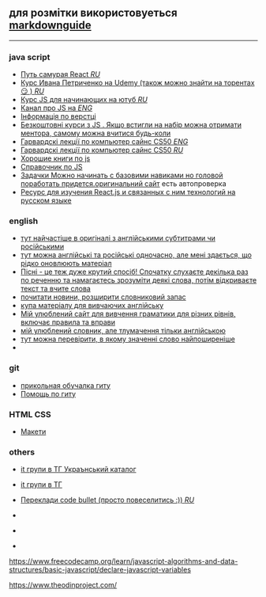 
## для розмітки використовуеться [markdownguide](https://www.markdownguide.org/basic-syntax/)

----
### java script
- [ Путь самурая React _RU_ ](https://www.youtube.com/playlist?list=PLcvhF2Wqh7DNVy1OCUpG3i5lyxyBWhGZ8)
- [Курс Ивана Петриченко на Udemy (також можно знайти на торентах😏 ) _RU_](https://www.udemy.com/course/javascript_full/)
- [Курс JS для начинающих на ютуб _RU_](https://www.youtube.com/watch?v=CxgOKJh4zWE&list=PPSV)
- [Канал про JS на _ENG_](https://www.youtube.com/c/funfunfunction)
- [Інформація по верстці ](https://www.youtube.com/results?search_query=%D1%84%D1%80%D0%B8%D0%BB%D0%B0%D0%BD%D1%81%D0%B5%D1%80+%D0%BF%D0%BE+%D0%B6%D0%B8%D0%B7%D0%BD%D0%B8)
- [Безкоштовні курси з JS . Якщо встигли на набір можна отримати ментора, самому можна вчитися будь-коли](https://rs.school/index.html)
- [Гарвардскі лекції по компьютер сайнс CS50  _ENG_](https://www.youtube.com/c/cs50)
- [Гарвардскі лекції по компьютер сайнс CS50  _RU_](https://www.youtube.com/playlist?list=PLBDddbuD95vrPbpya6GbxP3zQ9sM2O-FV)
- [Хорошие книги по js](https://github.com/azat-io/you-dont-know-js-ru)
- [Справочник по JS](http://xn--80adth0aefm3i.xn--j1amh/%D0%BC%D0%B5%D0%BD%D1%8E)
- [Задачки Можно начинать с базовими навиками но головой поработать придется.](https://euler.jakumo.org/problems.html)[оригинальний сайт](https://projecteuler.net/archives) есть автопроверка
- [ Ресурс для изучения React.js и связанных с ним технологий на русском языке](https://github.com/harryheman/React-Total)
### english
- [тут найчастіше в оригіналі з англійськими субтитрами чи російськими](https://rezka.ag)
- [тут можна англійські та російські одночасно, але мені здається, що рідко оновлюють матеріал](https://engvideo.net/en/ )
- [Пісні - це теж дуже крутий спосіб! Спочатку слухаєте декілька раз по реченню та намагаєтесь зрозуміти деякі слова, потім відкриваєте текст та вчите слова](https://lyricstraining.com)
- [почитати новини, розширити словниковий запас](https://www.bbc.com/news )
- [купа матеріалу для вивчаючих англійську](https://www.bbc.co.uk/learningenglish/)
- [Мій улюблений сайт для вивчення граматики для різних рівнів, включає правила та вправи](https://test-english.com)
- [мій улюблений словник, але тлумачення тільки англійською](https://dictionary.cambridge.org)
- [тут можна перевірити, в якому значенні слово найпоширеніше](https://context.reverso.net/translation/)
- [](https://github.com/harryheman/React-Total)
### git
- [прикольная обучалка гиту](https://learngitbranching.js.org/?locale=ru_RU)
- [Помощь по гиту](https://learngitbranching.js.org/?locale=ru_RU)
### HTML CSS
- [Макети](https://www.figma.com/community/tag/web_design)

### others
- [it групи в ТГ Украънський каталог](https://t.me/UkrainianCatalog )
- [it групи в ТГ](https://t.me/+lfctrs7aOAMyOTJi)
- [Переклади code bullet (просто повеселитись :))    _RU_](https://www.youtube.com/c/CodeWizer)

- []()
- []()
- []()

https://www.freecodecamp.org/learn/javascript-algorithms-and-data-structures/basic-javascript/declare-javascript-variables

https://www.theodinproject.com/


